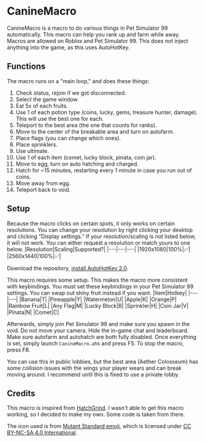 # CanineMacro
CanineMacro is a macro to do various things in Pet Simulator 99 automatically. This macro can help you rank up and farm while away. Macros are allowed on Roblox and Pet Simulator 99. This does not inject anything into the game, as this uses AutoHotKey.

## Functions
The macro runs on a "main loop," and does these things:
1. Check status, rejoin if we got disconnected.
2. Select the game window.
3. Eat 5x of each fruits.
4. Use 1 of each potion type (coins, lucky, gems, treasure hunter, damage). This will use the best one for each.
5. Teleport to the best area (the one that counts for ranks).
6. Move to the center of the breakable area and turn on autofarm.
7. Place flags (you can change which ones).
8. Place sprinklers.
9. Use ultimate.
10. Use 1 of each item (comet, lucky block, pinata, coin jar).
11. Move to egg, turn on auto hatching and charged.
12. Hatch for ~15 minutes, restarting every 1 minute in case you run out of coins.
13. Move away from egg.
14. Teleport back to void.

## Setup
Because the macro clicks on certain spots, it only works on certain resolutions. You can change your resolution by right clicking your desktop and clicking "Display settings." If your resolution/scaling is not listed below, it will not work. You can either request a resolution or match yours to one below.
|Resolution|Scaling|Supported?|
|---|---|---|
|1920x1080|100%|✅|
|2560x1440|100%|✅|

Download the repository, [install AutoHotKey 2.0](https://www.autohotkey.com/).

This macro requires some setup. This makes the macro more consistent with keybindings. You must set these keybindings in your Pet Simulator 99 settings. You can swap out shiny fruit instead if you want. 
|Item|Hotkey|
|---|---|
|Banana|T|
|Pineapple|Y|
|Watermelon|U|
|Apple|K|
|Orange|P|
|Rainbow Fruit|L|
|Any Flag|M|
|Lucky Block|B|
|Sprinkler|H|
|Coin Jar|V|
|Pinata|N|
|Comet|C|

Afterwards, simply join Pet Simulator 99 and make sure you spawn in the void. Do not move your camera. Hide the in-game chat and leaderboard. Make sure autofarm and autohatch are both fully disabled. Once everything is set, simply launch `CanineMacro.ahk` and press F5. To stop the macro, press F8.

You can use this in public lobbies, but the best area (Aether Colosseum) has some collision issues with the wings your player wears and can break moving around. I recommend until this is fixed to use a private lobby.

## Credits
This macro is inspired from [HatchGrind](https://github.com/waktool/HatchGrind). I wasn't able to get this macro working, so I decided to make my own. Some code is taken from there.

The icon used is from [Mutant Standard emoji](https://mutant.tech/), which is licensed under [CC BY-NC-SA 4.0 International](https://creativecommons.org/licenses/by-nc-sa/4.0/).
